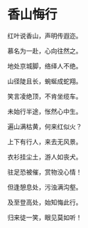 # 香山悔行

红叶说香山，声明传遐迩。

慕名为一赴，心向往然之。

地处京城脚，络绎人不绝。

山径陡且长，蜿蜒成蛇翔。

笑言凌绝顶，不肯坐缆车。

未始行半途，怅然心中生。

遍山满枯黄，何来红似火？

上下有行人，来去无风景。

衣衫挂尘土，游人如丧犬。

驻足恐被催，赏物没心情！

但逢憩息处，污浊满沟壑。

及至登高处，始知悔此行。

归来徒一笑，眼见莫如听！
